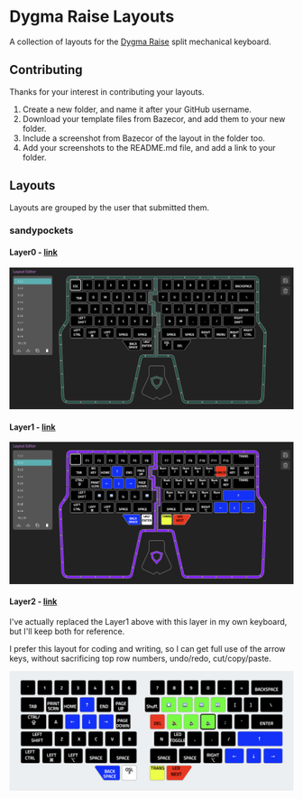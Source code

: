 # Dygma Raise Layouts

A collection of layouts for the [Dygma Raise](https://dygma.com/) split mechanical keyboard. 

## Contributing
Thanks for your interest in contributing your layouts.

1. Create a new folder, and name it after your GitHub username.
2. Download your template files from Bazecor, and add them to your new folder. 
3. Include a screenshot from Bazecor of the layout in the folder too.
4. Add your screenshots to the README.md file, and add a link to your folder.

## Layouts
Layouts are grouped by the user that submitted them.

### sandypockets

#### Layer0 - [link](/sandypockets/Layer0.json)
![Layer0](/sandypockets/Layer0.png)

#### Layer1 - [link](/sandypockets/Layer1.json)
![Layer1](/sandypockets/Layer1.png)

#### Layer2 - [link](/sandypockets/Layer2.json)
I've actually replaced the Layer1 above with this layer in my own keyboard, but I'll keep both for reference. 

I prefer this layout for coding and writing, so I can get full use of the arrow keys, without sacrificing top row numbers, undo/redo, cut/copy/paste.

![Layer2](/sandypockets/Layer2.png)